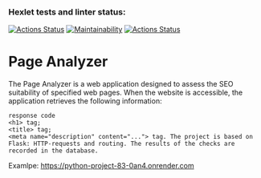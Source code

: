 ### Hexlet tests and linter status:
[![Actions Status](https://github.com/boytsovau/python-project-83/actions/workflows/hexlet-check.yml/badge.svg)](https://github.com/boytsovau/python-project-83/actions)
[![Maintainability](https://api.codeclimate.com/v1/badges/c2a8fd88bb6ac8352bc7/maintainability)](https://codeclimate.com/github/boytsovau/python-project-83/maintainability)
[![Actions Status](https://github.com/boytsovau/python-project-83/workflows/page_analyzer-check/badge.svg)](https://github.com/boytsovau/python-project-83/actions)

# Page Analyzer

The Page Analyzer is a web application designed to assess the SEO suitability of specified web pages. When the website is accessible, the application retrieves the following information:

    response code
    <h1> tag;
    <title> tag;
    <meta name="description" content="..."> tag. The project is based on Flask: HTTP-requests and routing. The results of the checks are recorded in the database.
  
Examlpe: https://python-project-83-0an4.onrender.com
